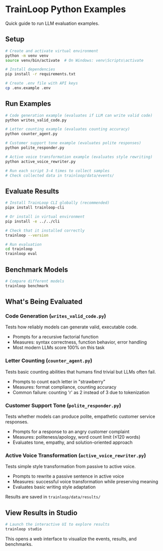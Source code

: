 # TrainLoop Python Examples

Quick guide to run LLM evaluation examples.

## Setup

```bash
# Create and activate virtual environment
python -m venv venv
source venv/bin/activate  # On Windows: venv\Scripts\activate

# Install dependencies
pip install -r requirements.txt

# Create .env file with API keys
cp .env.example .env
```

## Run Examples

```bash
# Code generation example (evaluates if LLM can write valid code)
python writes_valid_code.py

# Letter counting example (evaluates counting accuracy)
python counter_agent.py

# Customer support tone example (evaluates polite responses)
python polite_responder.py

# Active voice transformation example (evaluates style rewriting)
python active_voice_rewriter.py

# Run each script 3-4 times to collect samples
# Check collected data in trainloop/data/events/
```

## Evaluate Results

```bash
# Install TrainLoop CLI globally (recommended)
pipx install trainloop-cli

# Or install in virtual environment
pip install -e ../../cli

# Check that it installed correctly
trainloop --version

# Run evaluation
cd trainloop
trainloop eval
```

## Benchmark Models

```bash
# Compare different models
trainloop benchmark
```

## What's Being Evaluated

### Code Generation (`writes_valid_code.py`)
Tests how reliably models can generate valid, executable code.
- Prompts for a recursive factorial function
- Measures: syntax correctness, function behavior, error handling
- Most modern LLMs score 100% on this task

### Letter Counting (`counter_agent.py`)
Tests basic counting abilities that humans find trivial but LLMs often fail.
- Prompts to count each letter in "strawberry"
- Measures: format compliance, counting accuracy
- Common failure: counting 'r' as 2 instead of 3 due to tokenization

### Customer Support Tone (`polite_responder.py`)
Tests whether models can produce polite, empathetic customer service responses.
- Prompts for a response to an angry customer complaint
- Measures: politeness/apology, word count limit (≤120 words)
- Evaluates tone, empathy, and solution-oriented approach

### Active Voice Transformation (`active_voice_rewriter.py`)
Tests simple style transformation from passive to active voice.
- Prompts to rewrite a passive sentence in active voice
- Measures: successful voice transformation while preserving meaning
- Evaluates basic writing style adaptation

Results are saved in `trainloop/data/results/`

## View Results in Studio

```bash
# Launch the interactive UI to explore results
trainloop studio
```

This opens a web interface to visualize the events, results, and benchmarks.